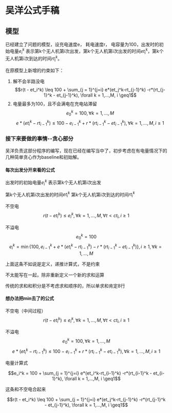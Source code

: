  # 吴洋公式手稿

## 模型

已经建立了问题的模型，设充电速度e， 耗电速度r， 电容量为100，出发时的初始电量$e_{i}^k$ 表示第k个无人机第i次出发，第k个无人机第i次出发的时间$et_{i}^k$，第k个无人机第i次到达的时间$rt_{i}^k$。

在原模型上新增的约束如下：
1. 解不会半路没电
$$r(t - et_i^k) \leq 100 + \sum_{j = 1}^{j=i} e*(et_j^k-rt_{j-1}^k)  -r*(rt_{j-1}^k - et_{j-1}^k), \forall k = 1,...,M, i \geq1$$
2. 电量最多为100，且不会满电在充电站滞留
$$e_0^k = 100, \forall k = 1,...,M$$
$$e * (et_{i}^k-rt_{i-1}^k) \leq 100 -  e_{i-1}^k + r*(rt_{i-1}^k - et_{i-1}^k), \forall k = 1,...,M, i \geq1$$


### 接下来要做的事情--贪心部分

吴洋负责这部分程序的编写，现在已经在编写当中了，初步考虑在有电量情况下的几种简单贪心作为baseline和初始解。


#### 每次出发分开来看的公式

出发时的初始电量$e_{i}^k$ 表示第k个无人机第i次出发

第k个无人机第i次出发的时间$et_{i}^k$
第k个无人机第i次到达的时间$rt_{i}^k$

不空电
$$r(t - et_i^k) \leq e_i^k, \forall k = 1,...,M, \forall t < ct_i, i \geq1$$

不溢电
$$e_0^k = 100$$
$$e_i^k = \min \{100, e_{i-1}^k + e * (et_i^k - rt_{i-1}^k)  - r*(rt_{i-1}^k - et_{i-1}^k)\}, i\geq1,\forall k = 1,...,M $$

上面这条不如说是定义，递推计算式，不是约束

不太能写在一起，除非重新定义一个新的求和运算

传统的求和和积分是不考虑求和顺序的，所以单求和肯定8行


#### 想办法把min去了的公式

不空电（中间过程）
$$r(t - et_i^k) \leq e_i^k, \forall k = 1,...,M,\forall t < ct_i, i \geq1$$

不溢电
$$e_0^k = 100, \forall k = 1,...,M$$
$$e * (et_{i}^k-rt_{i-1}^k) \leq 100 -  e_{i-1}^k + r*(rt_{i-1}^k - et_{i-1}^k), \forall k = 1,...,M, i \geq1$$

电量计算式

$$e_i^k = 100 + \sum_{j = 1}^{j=i} e*(et_i^k-rt_{i-1}^k)  -r*(rt_{i-1}^k - et_{i-1}^k), \forall k = 1,...,M, i \geq1$$

这条和不空电合起来

$$r(t - et_i^k) \leq 100 + \sum_{j = 1}^{j=i} e*(et_j^k-rt_{j-1}^k)  -r*(rt_{j-1}^k - et_{j-1}^k), \forall k = 1,...,M, i \geq1$$